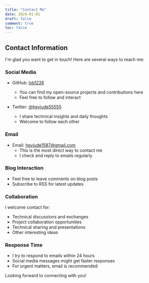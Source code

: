 ```yaml
---
title: "Contact Me"
date: 2024-01-01
draft: false
comment: true
toc: false
---
```


## Contact Information

I'm glad you want to get in touch! Here are several ways to reach me:

### Social Media

- GitHub: [lxb1226](https://github.com/lxb1226)
  - You can find my open-source projects and contributions here
  - Feel free to follow and interact

- Twitter: [@heyjude55555](https://twitter.com/heyjude55555)
  - I share technical insights and daily thoughts
  - Welcome to follow each other

### Email

- Email: heyjude1587@gmail.com
  - This is the most direct way to contact me
  - I check and reply to emails regularly

### Blog Interaction

- Feel free to leave comments on blog posts
- Subscribe to RSS for latest updates

### Collaboration

I welcome contact for:

- Technical discussions and exchanges
- Project collaboration opportunities
- Technical sharing and presentations
- Other interesting ideas

### Response Time

- I try to respond to emails within 24 hours
- Social media messages might get faster responses
- For urgent matters, email is recommended

Looking forward to connecting with you!